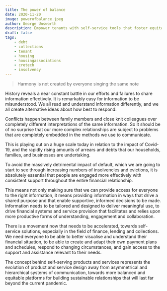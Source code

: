 ```yaml
---
title: The power of balance
date: 2020-11-20
image: powerofbalance.jpeg
author: George Unsworth
description: Empower tenants with self-service tools that foster equitable communication, collaboration, and sustainable relationships.
draft: false
tags:
    - debt  
    - collections
    - tenant   
    - housing
    - housingassociations 
    - cretech
    - insolvency
---
```


> Harmony is not created by everyone singing the same note

History reveals a near constant battle in our efforts and failures to share information effectively. It is remarkably easy for information to be misunderstood. We all read and understand information differently, and we all create alternative ideas about how best to respond.

Conflicts happen between family members and close knit colleagues over completely different interpretations of the same information. So it should be of no surprise that our more complex relationships are subject to problems that are completely embedded in the methods we use to communicate.

This is playing out on a huge scale today in relation to the impact of Covid-19, and the rapidly rising amounts of arrears and debts that our households, families, and businesses are undertaking.

To avoid the massively detrimental impact of default, which we are going to start to see through increasing numbers of insolvencies and evictions, it is absolutely essential that people are engaged more effectively with consistent support throughout the entire financial relationship.

This means not only making sure that we can provide access for everyone to the right information, it means providing information in ways that drive a shared purpose and that enable supportive, informed decisions to be made. Information needs to be tailored and designed to deliver meaningful use, to drive financial systems and service provision that facilitates and relies upon more productive forms of understanding, engagement and collaboration.

There is a movement now that needs to be accelerated, towards self-service solutions, especially in the field of finance, lending and collections. We need everyone to be able to better visualise and understand their financial situation, to be able to create and adapt their own payment plans and schedules, respond to changing circumstances, and gain access to the support and assistance relevant to their needs.

The concept behind self-serving products and services represents the evolution of product and service design away from asymmetrical and hierarchical systems of communication, towards more balanced and equitable platforms for building sustainable relationships that will last far beyond the current pandemic.
